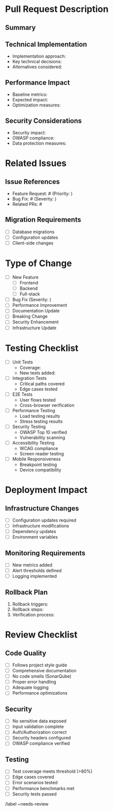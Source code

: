 # Pull Request Description
<!-- Provide a detailed description of your changes (minimum 100 characters) -->

## Summary
<!-- What does this PR implement/fix? -->

## Technical Implementation
<!-- Describe your implementation approach and architectural decisions -->
- Implementation approach:
- Key technical decisions:
- Alternatives considered:

## Performance Impact
<!-- Quantify the performance impact of your changes -->
- Baseline metrics:
- Expected impact:
- Optimization measures:

## Security Considerations
<!-- Detail security implications and mitigations -->
- Security impact:
- OWASP compliance:
- Data protection measures:

# Related Issues
<!-- Link all related issues and dependencies -->

## Issue References
- Feature Request: #<!-- Issue number --> (Priority: <!-- High/Medium/Low -->)
- Bug Fix: #<!-- Issue number --> (Severity: <!-- Critical/High/Medium/Low -->)
- Related PRs: #<!-- PR numbers -->

## Migration Requirements
<!-- List any migration steps required -->
- [ ] Database migrations
- [ ] Configuration updates
- [ ] Client-side changes

# Type of Change
<!-- Check all that apply -->
- [ ] New Feature
  - [ ] Frontend
  - [ ] Backend
  - [ ] Full-stack
- [ ] Bug Fix (Severity: <!-- Critical/High/Medium/Low -->)
- [ ] Performance Improvement
- [ ] Documentation Update
- [ ] Breaking Change
- [ ] Security Enhancement
- [ ] Infrastructure Update

# Testing Checklist
<!-- All items must be checked before review -->
- [ ] Unit Tests
  - Coverage: <!-- Must exceed 80% -->
  - New tests added: <!-- Number -->
- [ ] Integration Tests
  - Critical paths covered
  - Edge cases tested
- [ ] E2E Tests
  - User flows tested
  - Cross-browser verification
- [ ] Performance Testing
  - Load testing results
  - Stress testing results
- [ ] Security Testing
  - OWASP Top 10 verified
  - Vulnerability scanning
- [ ] Accessibility Testing
  - WCAG compliance
  - Screen reader testing
- [ ] Mobile Responsiveness
  - Breakpoint testing
  - Device compatibility

# Deployment Impact
<!-- Detail all deployment considerations -->

## Infrastructure Changes
- [ ] Configuration updates required
- [ ] Infrastructure modifications
- [ ] Dependency updates
- [ ] Environment variables

## Monitoring Requirements
- [ ] New metrics added
- [ ] Alert thresholds defined
- [ ] Logging implemented

## Rollback Plan
<!-- Document rollback steps for high-risk changes -->
1. Rollback triggers:
2. Rollback steps:
3. Verification process:

# Review Checklist
<!-- Reviewers: Please verify the following -->

## Code Quality
- [ ] Follows project style guide
- [ ] Comprehensive documentation
- [ ] No code smells (SonarQube)
- [ ] Proper error handling
- [ ] Adequate logging
- [ ] Performance optimizations

## Security
- [ ] No sensitive data exposed
- [ ] Input validation complete
- [ ] Auth/Authorization correct
- [ ] Security headers configured
- [ ] OWASP compliance verified

## Testing
- [ ] Test coverage meets threshold (>80%)
- [ ] Edge cases covered
- [ ] Error scenarios tested
- [ ] Performance benchmarks met
- [ ] Security tests passed

<!-- Auto-assigned reviewers will be added based on change type -->
/label ~needs-review